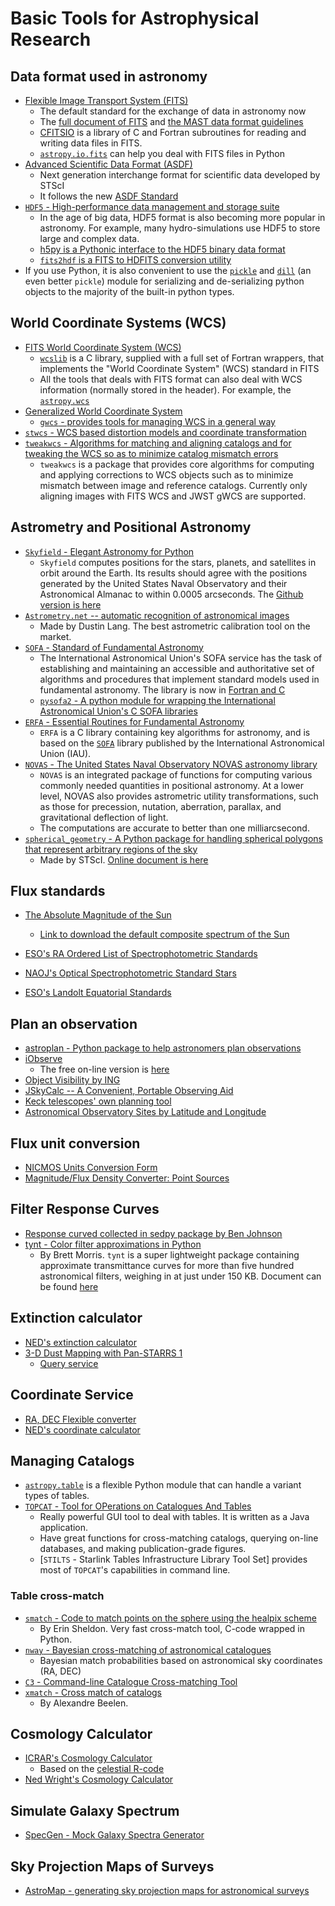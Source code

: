 # Basic Tools for Astrophysical Research

## Data format used in astronomy

* [Flexible Image Transport System (FITS)](https://archive.stsci.edu/fits/)
	- The default standard for the exchange of data in astronomy now
	- The [full document of FITS](https://fits.gsfc.nasa.gov/users_guide/usersguide.pdf) and [the MAST data format guidelines](https://archive.stsci.edu/data_format.html)
	- [CFITSIO](https://heasarc.gsfc.nasa.gov/fitsio/) is a library of C and Fortran subroutines for reading and writing data files in FITS.
	- [`astropy.io.fits`](https://docs.astropy.org/en/stable/io/fits/) can help you deal with FITS files in Python
* [Advanced Scientific Data Format (ASDF)](https://github.com/spacetelescope/asdf)
	- Next generation interchange format for scientific data developed by STScI
	- It follows the new [ASDF Standard](https://asdf-standard.readthedocs.io/en/latest/)
* [`HDF5` - High-performance data management and storage suite](https://www.hdfgroup.org/solutions/hdf5/)
	- In the age of big data, HDF5 format is also becoming more popular in astronomy. For example, many hydro-simulations use HDF5 to store large and complex data.
	- [h5py is a Pythonic interface to the HDF5 binary data format](https://www.h5py.org/)
	- [`fits2hdf` is a FITS to HDFITS conversion utility](https://github.com/telegraphic/fits2hdf)
* If you use Python, it is also convenient to use the [`pickle`](https://docs.python.org/3/library/pickle.html) and [`dill`](https://pypi.org/project/dill/) (an even better `pickle`) module for serializing and de-serializing python objects to the majority of the built-in python types.

## World Coordinate Systems (WCS)

* [FITS World Coordinate System (WCS)](https://fits.gsfc.nasa.gov/fits_wcs.html)
	- [`wcslib`](http://www.atnf.csiro.au/people/mcalabre/WCS/wcslib/index.html) is a C library, supplied with a full set of Fortran wrappers, that implements the "World Coordinate System" (WCS) standard in FITS
	- All the tools that deals with FITS format can also deal with WCS information (normally stored in the header). For example, the [`astropy.wcs`](http://docs.astropy.org/en/stable/wcs/)
* [Generalized World Coordinate System](https://gwcs.readthedocs.io/en/latest/)
	- [`gwcs` - provides tools for managing WCS in a general way](https://github.com/spacetelescope/gwcs)
* [`stwcs` - WCS based distortion models and coordinate transformation](https://github.com/spacetelescope/stwcs)
* [`tweakwcs` - Algorithms for matching and aligning catalogs and for tweaking the WCS so as to minimize catalog mismatch errors](https://github.com/spacetelescope/tweakwcs)
	- `tweakwcs` is a package that provides core algorithms for computing and applying corrections to WCS objects such as to minimize mismatch between image and reference catalogs. Currently only aligning images with FITS WCS and JWST gWCS are supported.

## Astrometry and Positional Astronomy

* [`Skyfield` - Elegant Astronomy for Python](https://rhodesmill.org/skyfield/)
	- `Skyfield` computes positions for the stars, planets, and satellites in orbit around the Earth. Its results should agree with the positions generated by the United States Naval Observatory and their Astronomical Almanac to within 0.0005 arcseconds. The [Github version is here](https://github.com/skyfielders/python-skyfield/)
* [`Astrometry.net` -- automatic recognition of astronomical images](https://github.com/dstndstn/astrometry.net)
	- Made by Dustin Lang. The best astrometric calibration tool on the market.
* [`SOFA` - Standard of Fundamental Astronomy](http://www.iausofa.org/tandc.html)
	- The International Astronomical Union's SOFA service has the task of establishing and maintaining an accessible and authoritative set of algorithms and procedures that implement standard models used in fundamental astronomy. The library is now in [Fortran and C](http://www.iausofa.org/current.html)
	- [`pysofa2` - A python module for wrapping the International Astronomical Union's C SOFA libraries](https://gitlab.com/deddy/pysofa2)
* [`ERFA` - Essential Routines for Fundamental Astronomy](https://github.com/liberfa/erfa)
	- `ERFA` is a C library containing key algorithms for astronomy, and is based on the [`SOFA`](http://www.iausofa.org/) library published by the International Astronomical Union (IAU).
* [`NOVAS` - The United States Naval Observatory NOVAS astronomy library](https://github.com/brandon-rhodes/python-novas)
	- `NOVAS` is an integrated package of functions for computing various commonly needed quantities in positional astronomy. At a lower level, NOVAS also provides astrometric utility transformations, such as those for precession, nutation, aberration, parallax, and gravitational deflection of light. 
	- The computations are accurate to better than one milliarcsecond. 
* [`spherical_geometry` - A Python package for handling spherical polygons that represent arbitrary regions of the sky](https://github.com/spacetelescope/spherical_geometry)
	- Made by STScI. [Online document is here](https://spacetelescope.github.io/spherical_geometry/spherical_geometry/) 

## Flux standards

* [The Absolute Magnitude of the Sun](http://mips.as.arizona.edu/~cnaw/sun.html)
	- [Link to download the default composite spectrum of the Sun](http://mips.as.arizona.edu/~cnaw/sun_composite.fits)

* [ESO's RA Ordered List of Spectrophotometric Standards](https://www.eso.org/sci/observing/tools/standards/spectra/stanlis.html)
* [NAOJ's Optical Spectrophotometric Standard Stars](https://www.naoj.org/Observing/Instruments/FOCAS/Detail/UsersGuide/Observing/StandardStar/Spec/SpecStandard.html)
* [ESO's Landolt Equatorial Standards](http://www.eso.org/sci/observing/tools/standards/Landolt.html)

## Plan an observation

* [astroplan - Python package to help astronomers plan observations](https://github.com/astropy/astroplan)
* [iObserve](http://onekilopars.ec/iobserve/)
	- The free on-line version is [here](https://www.arcsecond.io/iobserve)
* [Object Visibility by ING](http://catserver.ing.iac.es/staralt/)
* [JSkyCalc -- A Convenient, Portable Observing Aid](https://www.dartmouth.edu/~physics/labs/skycalc/flyer.html)
* [Keck telescopes' own planning tool](https://www2.keck.hawaii.edu/software/obsplan/obsplan.php)
* [Astronomical Observatory Sites by Latitude and Longitude](http://www.eso.org/~ndelmott/obs_sites.html)

## Flux unit conversion

* [NICMOS Units Conversion Form](http://www.stsci.edu/hst/nicmos/tools/conversion_form.html)
* [Magnitude/Flux Density Converter: Point Sources](http://ssc.spitzer.caltech.edu/warmmission/propkit/pet/magtojy/)

## Filter Response Curves

* [Response curved collected in sedpy package by Ben Johnson](https://github.com/bd-j/sedpy/tree/master/sedpy/data/filters)
* [tynt - Color filter approximations in Python](https://github.com/bmorris3/tynt)
	- By Brett Morris. `tynt` is a super lightweight package containing approximate transmittance curves for more than five hundred astronomical filters, weighing in at just under 150 KB. Document can be found [here](https://tynt.readthedocs.io/en/latest/)

## Extinction calculator

* [NED's extinction calculator](https://ned.ipac.caltech.edu/extinction_calculator)
* [3-D Dust Mapping with Pan-STARRS 1](http://argonaut.skymaps.info)
	- [Query service](http://argonaut.skymaps.info/query)

## Coordinate Service

* [RA, DEC Flexible converter](http://www.astrouw.edu.pl/~jskowron/ra-dec/)
* [NED's coordinate calculator](https://ned.ipac.caltech.edu/coordinate_calculator)

## Managing Catalogs

* [`astropy.table`](https://docs.astropy.org/en/stable/table/) is a flexible Python module that can handle a variant types of tables.
* [`TOPCAT` - Tool for OPerations on Catalogues And Tables](http://www.star.bris.ac.uk/~mbt/topcat/)
	- Really powerful GUI tool to deal with tables. It is written as a Java application.
	- Have great functions for cross-matching catalogs, querying on-line databases, and making publication-grade figures.
	- [`STILTS` - Starlink Tables Infrastructure Library Tool Set] provides most of `TOPCAT`'s capabilities in command line.

### Table cross-match

* [`smatch` - Code to match points on the sphere using the healpix scheme](https://github.com/esheldon/smatch)
	- By Erin Sheldon. Very fast cross-match tool, C-code wrapped in Python.
* [`nway` - Bayesian cross-matching of astronomical catalogues](https://github.com/JohannesBuchner/nway)
	- Bayesian match probabilities based on astronomical sky coordinates (RA, DEC)
* [`C3` - Command-line Catalogue Cross-matching Tool](http://dame.dsf.unina.it/c3.html)
* [`xmatch` - Cross match of catalogs](https://git.ias.u-psud.fr/abeelen/xmatch)
	- By Alexandre Beelen.

## Cosmology Calculator

* [ICRAR's Cosmology Calculator](http://cosmocalc.icrar.org)
	- Based on the [celestial R-code](https://github.com/asgr/celestial)
* [Ned Wright's Cosmology Calculator](http://www.astro.ucla.edu/%7Ewright/CosmoCalc.html)

## Simulate Galaxy Spectrum

* [SpecGen - Mock Galaxy Spectra Generator](http://specgen.icrar.org)

## Sky Projection Maps of Surveys

* [AstroMap - generating sky projection maps for astronomical surveys](http://astromap.icrar.org)
